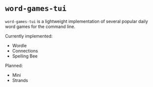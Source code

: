 # `word-games-tui`

`word-games-tui` is a lightweight implementation of several popular daily word games for the command line.

Currently implemented:
* Wordle
* Connections
* Spelling Bee

Planned:
* Mini
* Strands